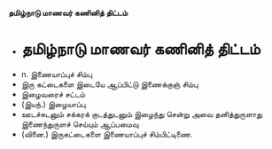 **தமிழ்நாடு மாணவர் கணினித் திட்டம்**
- # தமிழ்நாடு மாணவர் கணினித் திட்டம்
- n. இணையாப்புச் சிம்பு
- இரு கட்டைகளை இடையே ஆப்பிட்டு இணைக்குஞ் சிம்பு
- இழைவரைச் சட்டம்
- (இயந்.) இழையாப்பு
- ஊடச்சுடனும் சக்கரக் குடத்துடனும் இழைந்து சென்று அவை தனித்துருளாது இணைந்துருளச் செய்யும் ஆப்பமைவு
- (வினை.) இருகட்டைகளை இணையாப்புச் சிம்பிட்டிணை.

